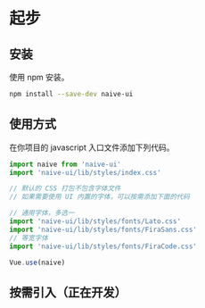 <!--anchor:on-->
# 起步
## 安装
使用 npm 安装。

```bash
npm install --save-dev naive-ui
```

## 使用方式
在你项目的 javascript 入口文件添加下列代码。
```js
import naive from 'naive-ui'
import 'naive-ui/lib/styles/index.css'

// 默认的 CSS 打包不包含字体文件
// 如果需要使用 UI 内置的字体，可以按需添加下面的代码

// 通用字体，多选一
import 'naive-ui/lib/styles/fonts/Lato.css'
import 'naive-ui/lib/styles/fonts/FiraSans.css'
// 等宽字体
import 'naive-ui/lib/styles/fonts/FiraCode.css'

Vue.use(naive)
```

## 按需引入（正在开发）
<!--n-alert type="warning" title="注意" style="margin-bottom: 16px;">
  <n-ol align-text>
    <n-li>按需引入的功能仍是试验性的，遇到任何错误都可以反馈给项目。</n-li>
    <n-li>以 Base 开头的 CSS 目前不确保随更新保持稳定，如果升级后出现错误，可以来这里检查一下。</n-li>
  </n-ol>
</n-alert >
<install-code-generator /-->